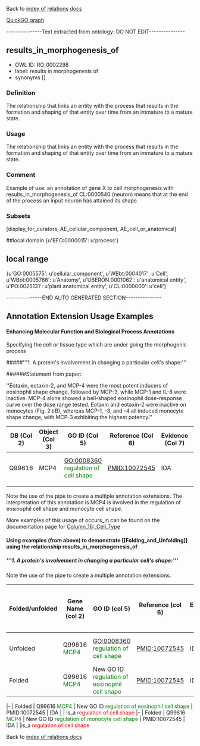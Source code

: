 Back to [index of relations docs](https://github.com/geneontology/annotation_extensions/tree/master/doc)

[QuickGO graph](www.ebi.ac.uk/QuickGO/AnnotationExtensionRelations.html)

---------------Text extracted from ontology: DO NOT EDIT---------------

## results_in_morphogenesis_of
* OWL ID: RO_0002298
* label: results in morphogenesis of
* synonyms
[]

### Definition
The relationship that links an entity with the process that results in the formation and shaping of that entity over time from an immature to a mature state.

### Usage
The relationship that links an entity with the process that results in the formation and shaping of that entity over time from an immature to a mature state.

### Comment
Example of use: an annotation of gene X to cell morphogenesis with results_in_morphogenesis_of CL:0000540 (neuron) means that at the end of the process an input neuron has attained its shape.

### Subsets
[display_for_curators, AE_cellular_component, AE_cell_or_anatomical]

##local domain
{u'BFO:0000015': u'process'}

## local range
{u'GO:0005575': u'cellular_component', u'WBbt:0004017': u'Cell', u'WBbt:0005766': u'Anatomy', u'UBERON:0001062': u'anatomical entity', u'PO:0025131': u'plant anatomical entity', u'CL:0000000': u'cell'}

---------------END AUTO GENERATED SECTION---------------

Annotation Extension Usage Examples
--

#### Enhancing Molecular Function and Biological Process Annotations


Specifying the cell or tissue type which are under going the morphogenic process


#####'''1. A protein's involvement in changing a particular cell's shape:'''


######Statement from paper:

''Eotaxin, eotaxin-2, and MCP-4 were the most potent inducers of eosinophil shape change, followed by MCP-3, while MCP-1 and IL-8 were inactive. MCP-4 alone showed a bell-shaped eosinophil dose-response curve over the dose range tested. Eotaxin and eotaxin-2 were inactive on monocytes (Fig. 2⇓B), whereas MCP-1, -3, and -4 all induced monocyte shape change, with MCP-3 exhibiting the highest potency.''


| DB (Col 2) | Object (Col 3) | GO ID (Col 5)                                                           | Reference (Col 6) | Evidence (Col 7) | Extension (Col 16)                                                |
|------------|----------------|-------------------------------------------------------------------------|-------------------|------------------|-------------------------------------------------------------------|
| Q99616     | MCP4          | <GO:0008360> <span style="color:green">regulation of cell shape</span> | <PMID:10072545>   | IDA              | results_in_morphogenesis_of(CL:0000771 <span style="color:green">eosinophil</span>) pipe results_in_morphogenesis_of(CL:0000576 <span style="color:green">monocyte</span>) |
||

Note the use of the pipe to create a multiple annotation extensions. The interpretation of this annotation is MCP4 is involved in the regulation of eosinophil cell shape and monocyte cell shape. 

More examples of this usage of occurs_in can be found on the documentation page for [Column_16:_Cell_Type](http://wiki.geneontology.org/index.php/Column_16:_Cell_Type)

#### Using examples (from above) to demonstrate [[Folding_and_Unfolding]] using the relationship results_in_morphogenesis_of 

##### '''1. A protein's involvement in changing a particular cell's shape:'''

Note the use of the pipe to create a multiple annotation extensions.

| Folded/unfolded | Gene Name (col 2)                              | GO ID (col 5)                                                                         | Reference (col 6) | Evidence (col 7) | Annotation Extension (col 16)                                    | Parent terms of new folded GO term                    |
|-----------------|------------------------------------------------|---------------------------------------------------------------------------------------|-------------------|------------------|------------------------------------------------------------------|-------------------------------------------------------|
| Unfolded        | Q99616 <span style="color:green">MCP4</span> | <GO:0008360> <span style="color:green">regulation of cell shape</span> | <PMID:10072545>   | IDA              | results_in_morphogenesis_of(CL:0000771 <span style="color:green">eosinophil</span>) pipe results_in_morphogenesis_of(CL:0000576 <span style="color:green">monocyte</span>) |                                                       |
| Folded          | Q99616 <span style="color:green">MCP4</span> | New GO ID <span style="color:green">regulation of eosinophil cell shape</span> | <PMID:10072545>   | IDA             |                                                                  | <span style="color:red">No new GO term created</span> |

|-
| Folded
| Q99616  <span style="color:green">MCP4</span>
| New GO ID <span style="color:green">regulation of eosinophil cell shape</span>
| PMID:10072545
| IDA
|
| is_a <span style="color:red">regulation of cell shape</span>
|-
| Folded
| Q99616  <span style="color:green">MCP4</span>
| New GO ID <span style="color:green">regulation of monocyte cell shape</span>
| PMID:10072545
| IDA
| 
|is_a <span style="color:red">regulation of cell shape</span>







Back to [index of relations docs](https://github.com/geneontology/annotation_extensions/tree/master/doc)
